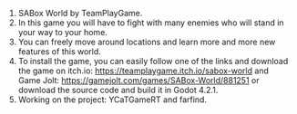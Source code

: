   1. SABox World by TeamPlayGame.
  2. In this game you will have to fight with many enemies who will stand in your way to your home.
  3. You can freely move around locations and learn more and more new features of this world.
  4. To install the game, you can easily follow one of the links and download the game on itch.io: https://teamplaygame.itch.io/sabox-world and Game Jolt: https://gamejolt.com/games/SABox-World/881251 or download the source code and build it in Godot 4.2.1.
  5. Working on the project: YCaTGameRT and farfind.
